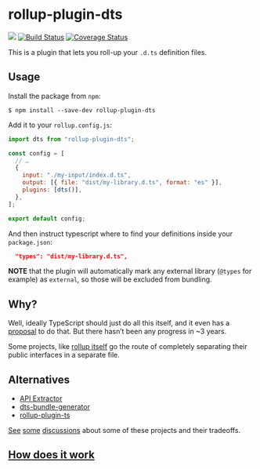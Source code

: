 # rollup-plugin-dts

![](https://github.com/actions/hello-world/workflows/Greet%20Everyone/badge.svg)
[![Build Status](https://github.com/Swatinem/rollup-plugin-dts/workflows/CI/badge.svg)](https://github.com/Swatinem/rollup-plugin-dts/actions?workflow=CI)
[![Coverage Status](https://img.shields.io/codecov/c/github/Swatinem/rollup-plugin-dts.svg)](https://codecov.io/gh/Swatinem/rollup-plugin-dts)

This is a plugin that lets you roll-up your `.d.ts` definition files.

## Usage

Install the package from `npm`:

    $ npm install --save-dev rollup-plugin-dts

Add it to your `rollup.config.js`:

```js
import dts from "rollup-plugin-dts";

const config = [
  // …
  {
    input: "./my-input/index.d.ts",
    output: [{ file: "dist/my-library.d.ts", format: "es" }],
    plugins: [dts()],
  },
];

export default config;
```

And then instruct typescript where to find your definitions inside your `package.json`:

```json
  "types": "dist/my-library.d.ts",
```

**NOTE** that the plugin will automatically mark any external library
(`@types` for example) as `external`, so those will be excluded from bundling.

## Why?

Well, ideally TypeScript should just do all this itself, and it even has a
[proposal](https://github.com/Microsoft/TypeScript/issues/4433) to do that.
But there hasn’t been any progress in ~3 years.

Some projects, like [rollup itself](https://github.com/rollup/rollup/blob/24fe07f39da8e4225f4bc4f797331930d8405ec2/src/rollup/types.d.ts)
go the route of completely separating their public interfaces in a separate file.

## Alternatives

- [API Extractor](https://api-extractor.com/)
- [dts-bundle-generator](https://github.com/timocov/dts-bundle-generator)
- [rollup-plugin-ts](https://github.com/wessberg/rollup-plugin-ts)

[See](https://github.com/Swatinem/rollup-plugin-dts/issues/5)
[some](https://github.com/Swatinem/rollup-plugin-dts/issues/13)
[discussions](https://github.com/timocov/dts-bundle-generator/issues/68)
about some of these projects and their tradeoffs.

## [How does it work](./docs/how-it-works.md)
